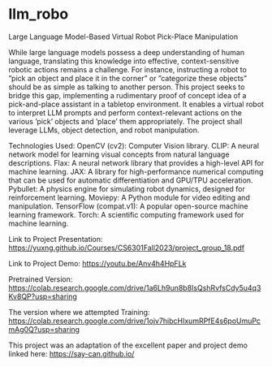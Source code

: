 # llm_robo
Large Language Model-Based Virtual Robot Pick-Place Manipulation

While large language models possess a deep understanding of human language, translating this knowledge into effective, context-sensitive robotic actions remains a challenge. For instance, instructing a robot to ”pick an object and place it in the corner” or ”categorize these objects” should be as simple as talking to another person. This project seeks to bridge this gap, implementing a rudimentary proof of concept idea of a pick-and-place assistant in a tabletop environment. It enables a virtual robot to interpret LLM prompts and perform context-relevant actions on the various ’pick’ objects and ’place’ them appropriately. The project shall leverage LLMs, object detection, and robot manipulation.

Technologies Used:
OpenCV (cv2): Computer Vision library.
CLIP: A neural network model for learning visual concepts from natural language descriptions.
Flax: A neural network library that provides a high-level API for machine learning.
JAX: A library for high-performance numerical computing that can be used for automatic differentiation and GPU/TPU acceleration.
Pybullet: A physics engine for simulating robot dynamics, designed for reinforcement learning.
Moviepy: A Python module for video editing and manipulation.
TensorFlow (compat.v1): A popular open-source machine learning framework.
Torch: A scientific computing framework used for machine learning.

Link to Project Presentation:
https://yuxng.github.io/Courses/CS6301Fall2023/project_group_18.pdf

Link to Project Demo:
https://youtu.be/Anv4h4HpFLk

Pretrained Version:
https://colab.research.google.com/drive/1a6Lh9un8b8IsQshRvfsCdy5u4q3Kv8QP?usp=sharing

The version where we attempted Training:
https://colab.research.google.com/drive/1ojv7hibcHIxumRPfE4s6poUmuPcmAg0Q?usp=sharing

This project was an adaptation of the excellent paper and project demo linked here:
https://say-can.github.io/

